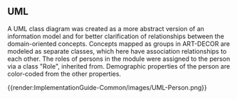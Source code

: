 ## UML

A UML class diagram was created as a more abstract version of an information model and for better clarification of relationships between the domain-oriented concepts. Concepts mapped as groups in ART-DECOR are modeled as separate classes, which here have association relationships to each other. The roles of persons in the module were assigned to the person via a class "Role", inherited from. Demographic properties of the person are color-coded from the other properties.

{{render:ImplementationGuide-Common/images/UML-Person.png}}